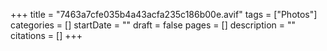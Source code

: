 +++
title = "7463a7cfe035b4a43acfa235c186b00e.avif"
tags = ["Photos"]
categories = []
startDate = ""
draft = false
pages = []
description = ""
citations = []
+++
